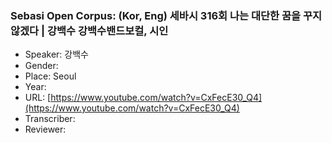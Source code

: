 ### Sebasi Open Corpus: (Kor, Eng) 세바시 316회 나는 대단한 꿈을 꾸지 않겠다 | 강백수 강백수밴드보컬, 시인

- Speaker: 강백수
- Gender: 
- Place: Seoul
- Year: 
- URL: [https://www.youtube.com/watch?v=CxFecE30_Q4](https://www.youtube.com/watch?v=CxFecE30_Q4)
- Transcriber: 
- Reviewer: 


